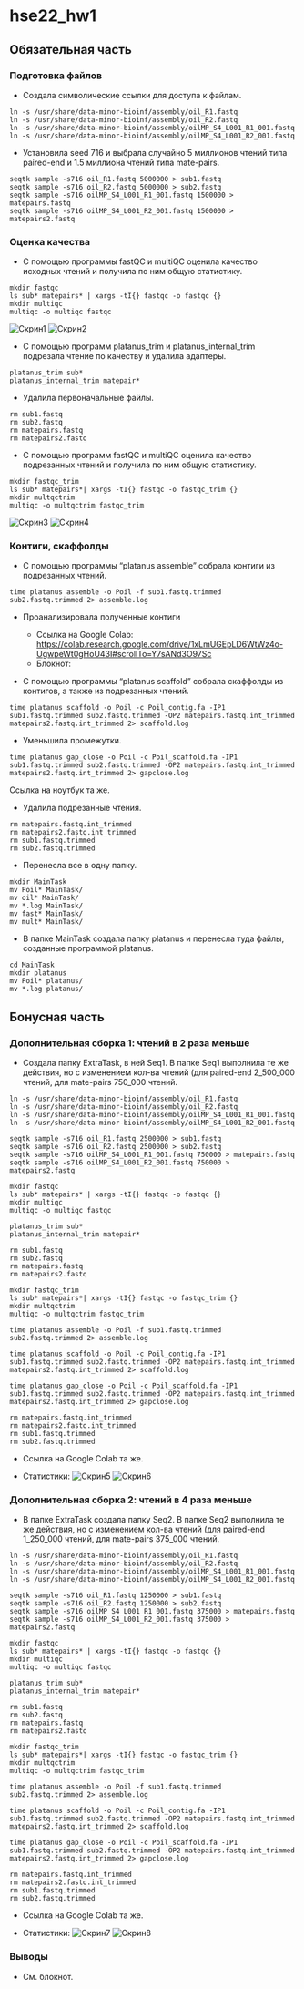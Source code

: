 # hse22_hw1

## Обязательная часть
### Подготовка файлов 

- Создала символические ссылки для доступа к файлам.

```
ln -s /usr/share/data-minor-bioinf/assembly/oil_R1.fastq
ln -s /usr/share/data-minor-bioinf/assembly/oil_R2.fastq
ln -s /usr/share/data-minor-bioinf/assembly/oilMP_S4_L001_R1_001.fastq
ln -s /usr/share/data-minor-bioinf/assembly/oilMP_S4_L001_R2_001.fastq
```

- Установила seed 716 и выбрала случайно 5 миллионов чтений типа paired-end и 1.5 миллиона чтений типа mate-pairs.

```
seqtk sample -s716 oil_R1.fastq 5000000 > sub1.fastq
seqtk sample -s716 oil_R2.fastq 5000000 > sub2.fastq
seqtk sample -s716 oilMP_S4_L001_R1_001.fastq 1500000 > matepairs.fastq
seqtk sample -s716 oilMP_S4_L001_R2_001.fastq 1500000 > matepairs2.fastq
```

### Оценка качества 

- С помощью программы fastQC и multiQC оценила качество исходных чтений и получила по ним общую статистику.
```
mkdir fastqc
ls sub* matepairs* | xargs -tI{} fastqc -o fastqc {}
mkdir multiqc
multiqc -o multiqc fastqc
```

![Скрин1](https://github.com/AlesyaIvanova/hse22_hw1/blob/main/picture1.png)
![Скрин2](https://github.com/AlesyaIvanova/hse22_hw1/blob/main/picture2.png)

- С помощью программ platanus_trim и platanus_internal_trim подрезала чтение по качеству и удалила адаптеры.
```
platanus_trim sub*
platanus_internal_trim matepair*
```

- Удалила первоначальные файлы.
```
rm sub1.fastq
rm sub2.fastq
rm matepairs.fastq 
rm matepairs2.fastq
```

- С помощью программ fastQC и multiQC оценила качество подрезанных чтений и получила по ним общую статистику.
```
mkdir fastqc_trim
ls sub* matepairs*| xargs -tI{} fastqc -o fastqc_trim {}
mkdir multqctrim
multiqc -o multqctrim fastqc_trim
```

![Скрин3](https://github.com/AlesyaIvanova/hse22_hw1/blob/main/picture3.png)
![Скрин4](https://github.com/AlesyaIvanova/hse22_hw1/blob/main/picture4.png)

### Контиги, скаффолды
- С помощью программы “platanus assemble” собрала контиги из подрезанных чтений.
```
time platanus assemble -o Poil -f sub1.fastq.trimmed sub2.fastq.trimmed 2> assemble.log
```

- Проанализировала полученные контиги 
    + Ссылка на Google Colab: https://colab.research.google.com/drive/1xLmUGEpLD6WtWz4o-UgwpeWt0gHoU43I#scrollTo=Y7sANd3O97Sc
    + Блокнот:

- С помощью программы “platanus scaffold” собрала скаффолды из контигов, а также из подрезанных чтений.
```
time platanus scaffold -o Poil -c Poil_contig.fa -IP1 sub1.fastq.trimmed sub2.fastq.trimmed -OP2 matepairs.fastq.int_trimmed matepairs2.fastq.int_trimmed 2> scaffold.log
```

- Уменьшила промежутки.
```
time platanus gap_close -o Poil -c Poil_scaffold.fa -IP1 sub1.fastq.trimmed sub2.fastq.trimmed -OP2 matepairs.fastq.int_trimmed  matepairs2.fastq.int_trimmed 2> gapclose.log
```

Ссылка на ноутбук та же.

- Удалила подрезанные чтения.
```
rm matepairs.fastq.int_trimmed
rm matepairs2.fastq.int_trimmed
rm sub1.fastq.trimmed
rm sub2.fastq.trimmed
```

- Перенесла все в одну папку.

```
mkdir MainTask
mv Poil* MainTask/
mv oil* MainTask/
mv *.log MainTask/
mv fast* MainTask/
mv mult* MainTask/
```

- В папке MainTask создала папку platanus и перенесла туда файлы, созданные программой platanus.

```
cd MainTask
mkdir platanus
mv Poil* platanus/
mv *.log platanus/
```

## Бонусная часть
### Дополнительная сборка 1: чтений в 2 раза меньше

- Создала папку ExtraTask, в ней Seq1. В папке Seq1 выполнила те же действия, но с изменением кол-ва чтений (для paired-end 2_500_000 чтений, для mate-pairs 750_000 чтений.

```
ln -s /usr/share/data-minor-bioinf/assembly/oil_R1.fastq
ln -s /usr/share/data-minor-bioinf/assembly/oil_R2.fastq
ln -s /usr/share/data-minor-bioinf/assembly/oilMP_S4_L001_R1_001.fastq
ln -s /usr/share/data-minor-bioinf/assembly/oilMP_S4_L001_R2_001.fastq

seqtk sample -s716 oil_R1.fastq 2500000 > sub1.fastq
seqtk sample -s716 oil_R2.fastq 2500000 > sub2.fastq
seqtk sample -s716 oilMP_S4_L001_R1_001.fastq 750000 > matepairs.fastq
seqtk sample -s716 oilMP_S4_L001_R2_001.fastq 750000 > matepairs2.fastq

mkdir fastqc
ls sub* matepairs* | xargs -tI{} fastqc -o fastqc {}
mkdir multiqc
multiqc -o multiqc fastqc

platanus_trim sub*
platanus_internal_trim matepair*

rm sub1.fastq
rm sub2.fastq
rm matepairs.fastq 
rm matepairs2.fastq

mkdir fastqc_trim
ls sub* matepairs*| xargs -tI{} fastqc -o fastqc_trim {}
mkdir multqctrim
multiqc -o multqctrim fastqc_trim

time platanus assemble -o Poil -f sub1.fastq.trimmed sub2.fastq.trimmed 2> assemble.log

time platanus scaffold -o Poil -c Poil_contig.fa -IP1 sub1.fastq.trimmed sub2.fastq.trimmed -OP2 matepairs.fastq.int_trimmed matepairs2.fastq.int_trimmed 2> scaffold.log

time platanus gap_close -o Poil -c Poil_scaffold.fa -IP1 sub1.fastq.trimmed sub2.fastq.trimmed -OP2 matepairs.fastq.int_trimmed  matepairs2.fastq.int_trimmed 2> gapclose.log

rm matepairs.fastq.int_trimmed
rm matepairs2.fastq.int_trimmed
rm sub1.fastq.trimmed
rm sub2.fastq.trimmed
```

- Ссылка на Google Colab та же.

- Статистики:
 ![Скрин5](https://github.com/AlesyaIvanova/hse22_hw1/blob/main/picture5.png)
 ![Скрин6](https://github.com/AlesyaIvanova/hse22_hw1/blob/main/picture6.png)

### Дополнительная сборка 2: чтений в 4 раза меньше

- В папке ExtraTask создала папку Seq2. В папке Seq2 выполнила те же действия, но с изменением кол-ва чтений (для paired-end 1_250_000 чтений, для mate-pairs 375_000 чтений.

```
ln -s /usr/share/data-minor-bioinf/assembly/oil_R1.fastq
ln -s /usr/share/data-minor-bioinf/assembly/oil_R2.fastq
ln -s /usr/share/data-minor-bioinf/assembly/oilMP_S4_L001_R1_001.fastq
ln -s /usr/share/data-minor-bioinf/assembly/oilMP_S4_L001_R2_001.fastq

seqtk sample -s716 oil_R1.fastq 1250000 > sub1.fastq
seqtk sample -s716 oil_R2.fastq 1250000 > sub2.fastq
seqtk sample -s716 oilMP_S4_L001_R1_001.fastq 375000 > matepairs.fastq
seqtk sample -s716 oilMP_S4_L001_R2_001.fastq 375000 > matepairs2.fastq

mkdir fastqc
ls sub* matepairs* | xargs -tI{} fastqc -o fastqc {}
mkdir multiqc
multiqc -o multiqc fastqc

platanus_trim sub*
platanus_internal_trim matepair*

rm sub1.fastq
rm sub2.fastq
rm matepairs.fastq 
rm matepairs2.fastq

mkdir fastqc_trim
ls sub* matepairs*| xargs -tI{} fastqc -o fastqc_trim {}
mkdir multqctrim
multiqc -o multqctrim fastqc_trim

time platanus assemble -o Poil -f sub1.fastq.trimmed sub2.fastq.trimmed 2> assemble.log

time platanus scaffold -o Poil -c Poil_contig.fa -IP1 sub1.fastq.trimmed sub2.fastq.trimmed -OP2 matepairs.fastq.int_trimmed matepairs2.fastq.int_trimmed 2> scaffold.log

time platanus gap_close -o Poil -c Poil_scaffold.fa -IP1 sub1.fastq.trimmed sub2.fastq.trimmed -OP2 matepairs.fastq.int_trimmed  matepairs2.fastq.int_trimmed 2> gapclose.log

rm matepairs.fastq.int_trimmed
rm matepairs2.fastq.int_trimmed
rm sub1.fastq.trimmed
rm sub2.fastq.trimmed
```

- Ссылка на Google Colab та же.

 - Статистики:
 ![Скрин7](https://github.com/AlesyaIvanova/hse22_hw1/blob/main/picture7.png)
 ![Скрин8](https://github.com/AlesyaIvanova/hse22_hw1/blob/main/picture8.png)
    
    
 ### Выводы
 - См. блокнот.

